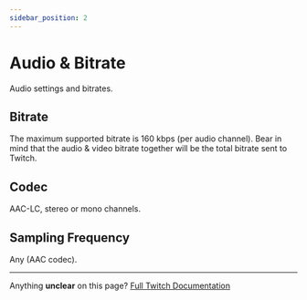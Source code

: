```yaml
---
sidebar_position: 2
---
```


# Audio & Bitrate

Audio settings and bitrates.

## Bitrate
The maximum supported bitrate is 160 kbps (per audio channel). Bear in mind that the audio & video bitrate together will be the total bitrate sent to Twitch.

## Codec
AAC-LC, stereo or mono channels.

## Sampling Frequency
Any (AAC codec).

---
Anything **unclear** on this page? [Full Twitch Documentation](https://help.twitch.tv/s/article/broadcasting-guidelines)